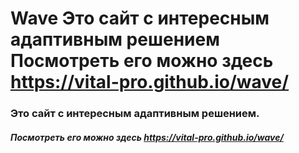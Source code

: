 # Wave Это сайт с интересным адаптивным решением Посмотреть его можно здесь https://vital-pro.github.io/wave/
### Это сайт с интересным адаптивным решением.
##### Посмотреть его можно здесь https://vital-pro.github.io/wave/


